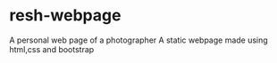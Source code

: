 # resh-webpage
A personal web page of a photographer
A static webpage made using html,css and bootstrap
